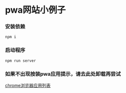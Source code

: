 # pwa网站小例子

### 安装依赖
```
npm i
```
### 启动程序

```
npm run server
```

### 如果不出现按装pwa应用提示，请去此处卸载再尝试
[chrome浏览器应用列表](chrome://apps)